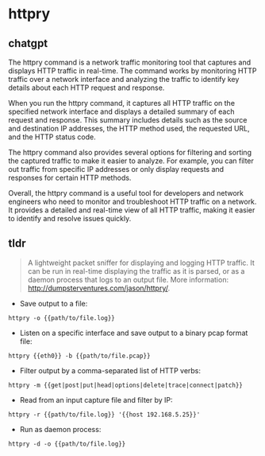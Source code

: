 # httpry 
## chatgpt 
The httpry command is a network traffic monitoring tool that captures and displays HTTP traffic in real-time. The command works by monitoring HTTP traffic over a network interface and analyzing the traffic to identify key details about each HTTP request and response.

When you run the httpry command, it captures all HTTP traffic on the specified network interface and displays a detailed summary of each request and response. This summary includes details such as the source and destination IP addresses, the HTTP method used, the requested URL, and the HTTP status code.

The httpry command also provides several options for filtering and sorting the captured traffic to make it easier to analyze. For example, you can filter out traffic from specific IP addresses or only display requests and responses for certain HTTP methods.

Overall, the httpry command is a useful tool for developers and network engineers who need to monitor and troubleshoot HTTP traffic on a network. It provides a detailed and real-time view of all HTTP traffic, making it easier to identify and resolve issues quickly. 

## tldr 
 
> A lightweight packet sniffer for displaying and logging HTTP traffic.
> It can be run in real-time displaying the traffic as it is parsed, or as a daemon process that logs to an output file.
> More information: <http://dumpsterventures.com/jason/httpry/>.

- Save output to a file:

`httpry -o {{path/to/file.log}}`

- Listen on a specific interface and save output to a binary pcap format file:

`httpry {{eth0}} -b {{path/to/file.pcap}}`

- Filter output by a comma-separated list of HTTP verbs:

`httpry -m {{get|post|put|head|options|delete|trace|connect|patch}}`

- Read from an input capture file and filter by IP:

`httpry -r {{path/to/file.log}} '{{host 192.168.5.25}}'`

- Run as daemon process:

`httpry -d -o {{path/to/file.log}}`

